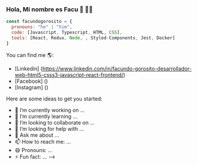 ### Hola, Mi nombre es Facu 👋 🧑‍💻
  

```javascript
const facundogorosito = {
  pronouns: "he" | "him",
  code: [Javascript, Typescript, HTML, CSS],
  tools: [React, Redux, Node, , Styled-Components, Jest, Docker]
}
```


 You can find me 🌎:
 - [Linkedin] (https://www.linkedin.com/in/facundo-gorosito-desarrollador-web-html5-csss3-javascript-react-frontend/)
 - [Facebook] ()
 - [Instagram] ()



Here are some ideas to get you started:

- 🔭 I’m currently working on ...
- 🌱 I’m currently learning ...
- 👯 I’m looking to collaborate on ...
- 🤔 I’m looking for help with ...
- 💬 Ask me about ...
- 📫 How to reach me: ...
- 😄 Pronouns: ...
- ⚡ Fun fact: ...
-->


